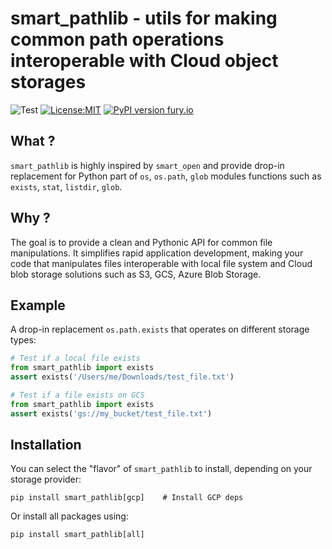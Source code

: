 # smart_pathlib - utils for making common path operations interoperable with Cloud object storages

![Test](https://github.com/gfournier/smart_pathlib/workflows/Test/badge.svg)
[![License:MIT](https://img.shields.io/badge/License-MIT-yellow.svg)](LICENSE)
[![PyPI version fury.io](https://badge.fury.io/py/smart-pathlib.svg)](https://pypi.python.org/pypi/smart-pathlib/)

## What ?

`smart_pathlib` is highly inspired by `smart_open` and provide drop-in
replacement for Python part of `os`, `os.path`, `glob` modules functions such as
`exists`, `stat`, `listdir`, `glob`.

## Why ?

The goal is to provide a clean and Pythonic API for common file manipulations.
It simplifies rapid application development, making your code that manipulates
files interoperable with local file system and Cloud blob storage solutions
such as S3, GCS, Azure Blob Storage.

## Example

A drop-in replacement `os.path.exists` that operates on different storage types:

```python
# Test if a local file exists
from smart_pathlib import exists
assert exists('/Users/me/Downloads/test_file.txt')
```

```python
# Test if a file exists on GCS
from smart_pathlib import exists
assert exists('gs://my_bucket/test_file.txt')
```

## Installation

You can select the "flavor" of `smart_pathlib` to install, depending on your
storage provider:

```
pip install smart_pathlib[gcp]    # Install GCP deps
```

Or install all packages using:
```
pip install smart_pathlib[all]
```
